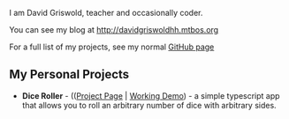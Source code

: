 I am David Griswold, teacher and occasionally coder.

You can see my blog at <http://davidgriswoldhh.mtbos.org>

For a full list of my projects, see my normal [GitHub page](https://www.github.com/DavidRGriswold)

## My Personal Projects

*  **Dice Roller** - (([Project Page](https://www.github.com/DavidRGriswold/dice-roller) | [Working Demo](https://davidrgriswold.github.io/dice-roller)) - a simple typescript app that allows you to roll an arbitrary number of dice with arbitrary sides. 